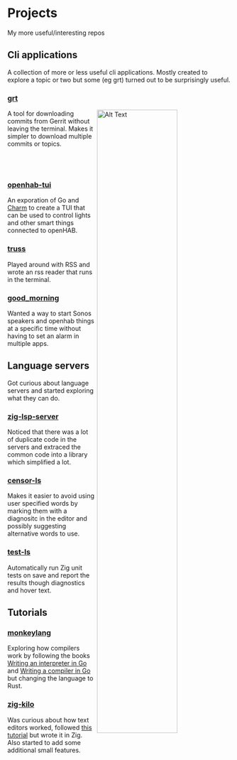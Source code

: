 # Projects
My more useful/interesting repos

## Cli applications
A collection of more or less useful cli applications. Mostly created to explore a topic or two but some (eg grt) turned out to be surprisingly useful.
### [grt](https://github.com/mkindberg/grt)
<img src="https://github.com/MKindberg/grt/assets/6180175/b3545488-0092-401b-985d-1b5e888d1243" alt="Alt Text" width="60%" align=right />
A tool for downloading commits from Gerrit without leaving the terminal. Makes it simpler to download multiple commits or topics.
</br></br></br></br>

### [openhab-tui](https://github.com/mkindberg/openhab-tui)
 An exporation of Go and [Charm](https://charm.sh/) to create a TUI that can be used to control lights and other smart things connected to openHAB.

### [truss](https://github.com/mkindberg/truss)
Played around with RSS and wrote an rss reader that runs in the terminal.

### [good_morning](https://github.com/mkindberg/good_morning)
Wanted a way to start Sonos speakers and openhab things at a specific time without having to set an alarm in multiple apps.

## Language servers
Got curious about language servers and started exploring what they can do.

### [zig-lsp-server](https://github.com/mkindberg/zig-lsp-server)
Noticed that there was a lot of duplicate code in the servers and extraced the common code into a library which simplified a lot.

### [censor-ls](https://github.com/mkindberg/censor-ls)
Makes it easier to avoid using user specified words by marking them with a diagnositc in the editor and possibly suggesting alternative words to use.

### [test-ls](https://github.com/mkindberg/test-ls)
Automatically run Zig unit tests on save and report the results though diagnostics and hover text.

## Tutorials
### [monkeylang](https://github.com/mkindberg/monkeylang)
Exploring how compilers work by following the books [Writing an interpreter in Go](https://interpreterbook.com/) and [Writing a compiler in Go](https://compilerbook.com/) but changing the language to Rust.

### [zig-kilo](https://github.com/mkindberg/zig-kilo)
Was curious about how text editors worked, followed [this tutorial](https://viewsourcecode.org/snaptoken/kilo/) but wrote it in Zig. Also started to add some additional small features.



